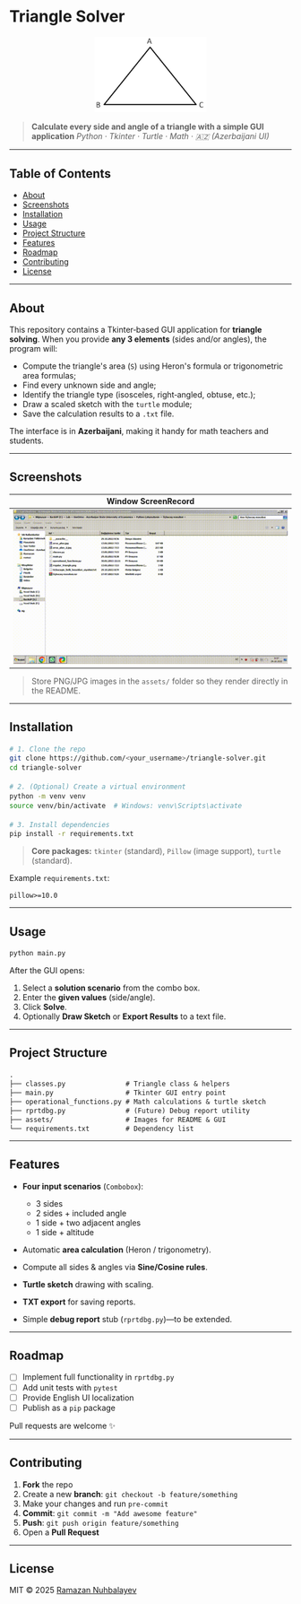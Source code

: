 # Triangle Solver

<div align="center">
  <img src="assets/regular_triangle.png" alt="Triangle Solver Logo" width="200"/>
</div>

> **Calculate every side and angle of a triangle with a simple GUI application**
> *Python · Tkinter · Turtle · Math · 🇦🇿 (Azerbaijani UI)*

---

## Table of Contents

* [About](#about)
* [Screenshots](#screenshots)
* [Installation](#installation)
* [Usage](#usage)
* [Project Structure](#project-structure)
* [Features](#features)
* [Roadmap](#roadmap)
* [Contributing](#contributing)
* [License](#license)

---

## About

This repository contains a Tkinter‑based GUI application for **triangle solving**.
When you provide **any 3 elements** (sides and/or angles), the program will:

* Compute the triangle's area (`S`) using Heron's formula or trigonometric area formulas;
* Find every unknown side and angle;
* Identify the triangle type (isosceles, right‑angled, obtuse, etc.);
* Draw a scaled sketch with the `turtle` module;
* Save the calculation results to a `.txt` file.

The interface is in **Azerbaijani**, making it handy for math teachers and students.

---

## Screenshots

| Window ScreenRecord|
| ------------------------------------ |
| ![App Window](assets/TriangleProjectScreenRecord.gif) | 

> Store PNG/JPG images in the `assets/` folder so they render directly in the README.

---

## Installation

```bash
# 1. Clone the repo
git clone https://github.com/<your_username>/triangle-solver.git
cd triangle-solver

# 2. (Optional) Create a virtual environment
python -m venv venv
source venv/bin/activate  # Windows: venv\Scripts\activate

# 3. Install dependencies
pip install -r requirements.txt
```

> **Core packages:** `tkinter` (standard), `Pillow` (image support), `turtle` (standard).

Example `requirements.txt`:

```text
pillow>=10.0
```

---

## Usage

```bash
python main.py
```

After the GUI opens:

1. Select a **solution scenario** from the combo box.
2. Enter the **given values** (side/angle).
3. Click **Solve**.
4. Optionally **Draw Sketch** or **Export Results** to a text file.

---

## Project Structure

```
.
├── classes.py               # Triangle class & helpers
├── main.py                  # Tkinter GUI entry point
├── operational_functions.py # Math calculations & turtle sketch
├── rprtdbg.py               # (Future) Debug report utility
├── assets/                  # Images for README & GUI
└── requirements.txt         # Dependency list
```

---

## Features

* **Four input scenarios** (`Combobox`):

  * 3 sides
  * 2 sides + included angle
  * 1 side + two adjacent angles
  * 1 side + altitude
* Automatic **area calculation** (Heron / trigonometry).
* Compute all sides & angles via **Sine/Cosine rules**.
* **Turtle sketch** drawing with scaling.
* **TXT export** for saving reports.
* Simple **debug report** stub (`rprtdbg.py`)—to be extended.

---

## Roadmap

* [ ] Implement full functionality in `rprtdbg.py`
* [ ] Add unit tests with `pytest`
* [ ] Provide English UI localization
* [ ] Publish as a `pip` package

Pull requests are welcome ✨

---

## Contributing

1. **Fork** the repo
2. Create a new **branch**: `git checkout -b feature/something`
3. Make your changes and run `pre‑commit`
4. **Commit**: `git commit -m "Add awesome feature"`
5. **Push**: `git push origin feature/something`
6. Open a **Pull Request**

---

## License

MIT © 2025 [Ramazan Nuhbalayev](mailto:example@example.com)


